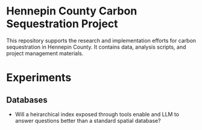 # Hennepin County Carbon Sequestration Project

This repository supports the research and implementation efforts for carbon sequestration in Hennepin County. It contains data, analysis scripts, and project management materials.

# Experiments
## Databases
- Will a heirarchical index exposed through tools enable and LLM to answer questions better than a standard spatial database?
